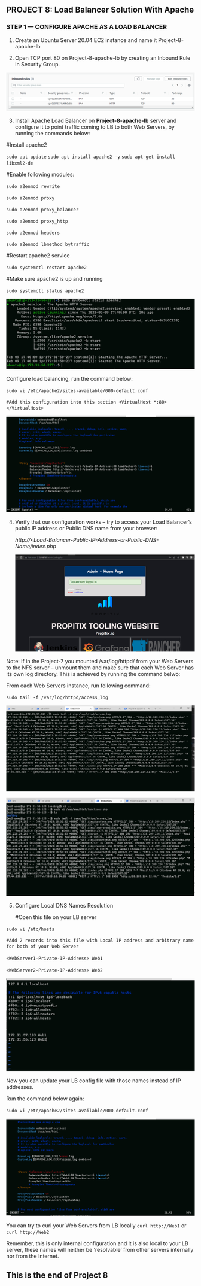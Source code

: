## PROJECT 8: Load Balancer Solution With Apache

### **STEP 1 — CONFIGURE APACHE AS A LOAD BALANCER**

1. Create an Ubuntu Server 20.04 EC2 instance and name it Project-8-apache-lb

2. Open TCP port 80 on Project-8-apache-lb by creating an Inbound Rule in Security Group.

![](./images/tcp_port_80.PNG)


3. Install Apache Load Balancer on **Project-8-apache-lb** server and configure it to point traffic coming to LB to both Web Servers, by running the commands below:

 #Install apache2

`sudo apt update`
`sudo apt install apache2 -y`
`sudo apt-get install libxml2-de`


#Enable following modules:

`sudo a2enmod rewrite`

`sudo a2enmod proxy`

`sudo a2enmod proxy_balancer`

`sudo a2enmod proxy_http`

`sudo a2enmod headers`

`sudo a2enmod lbmethod_bytraffic`

#Restart apache2 service

`sudo systemctl restart apache2`

#Make sure apache2 is up and running

`sudo systemctl status apache2`


![](./images/apache_running.PNG)

Configure load balancing, run the command below:

`sudo vi /etc/apache2/sites-available/000-default.conf`

    #Add this configuration into this section <VirtualHost *:80>  </VirtualHost>

![](./images/config.PNG)



4. Verify that our configuration works – try to access your Load Balancer’s public IP address or Public DNS name from your browser:

    *http://<Load-Balancer-Public-IP-Address-or-Public-DNS-Name/index.php*

    ![](./images/load_balancer.PNG)


Note: If in the Project-7 you mounted /var/log/httpd/ from your Web Servers to the NFS server – unmount them and make sure that each Web Server has its own log directory. This is achieved by running the command belwo:



From each Web Servers instance, run following command:

`sudo tail -f /var/log/httpd/access_log`

![](./images/web1.PNG)


![](./images/web2.PNG)



5. Configure Local DNS Names Resolution


    #Open this file on your LB server



`sudo vi /etc/hosts`

    #Add 2 records into this file with Local IP address and arbitrary name for both of your Web Server

    <WebServer1-Private-IP-Address> Web1

    <WebServer2-Private-IP-Address> Web2


![](./images/dns_rsolution.PNG)


Now you can update your LB config file with those names instead of IP addresses. 

Run the command below again:

`sudo vi /etc/apache2/sites-available/000-default.conf`


![](./images/resolved_dns_name.PNG)

You can try to curl your Web Servers from LB locally `curl http://Web1` or `curl http://Web2`


Remember, this is only internal configuration and it is also local to your LB server, these names will neither be ‘resolvable’ from other servers internally nor from the Internet.




## This is the end of Project 8